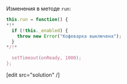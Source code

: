 Изменения в методе `run`:

```js
this.run = function() {
*!*
  if (!this._enabled) {
    throw new Error("Кофеварка выключена");
  }
*/!*

  setTimeout(onReady, 1000);
};
```

[edit src="solution" /]

